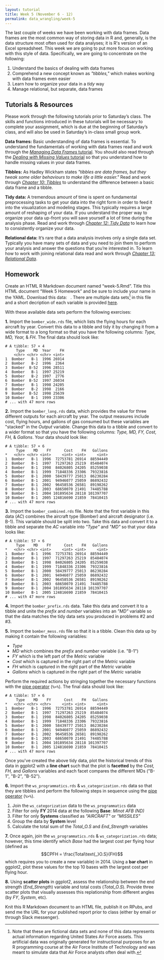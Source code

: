 ```yaml
---
layout: tutorial
title: Week 5 (November 6 - 12)
permalink: data_wrangling/week-5
---
```


The last couple of weeks we have been working with data frames.  Data frames are the most common way of storing data in R and, generally, is the data structure most often used for data analyses; it is R's version of an Excel spreadsheet. This week we are going to put more focus on working with this style of data.  Specifically, we are going to concentrate on the following:

1. Understand the basics of dealing with data frames
2. Comprehend a new concept known as *"tibbles,"* which makes working with data frames even easier
3. Learn how to organize your data in a *tidy* way
4. Manage relational, but separate, data frames

## Tutorials & Resources

Please work through the following tutorials prior to Saturday’s class. The skills and functions introduced in these tutorials will be necessary to complete your assignment, which is due at the beginning of Saturday’s class, and will also be used in Saturday’s in-class small group work.

**Data frames:** Basic understanding of data frames is essential. To understand the fundamentals of working with data frames read and work through the [*Managing Data Frames* tutorial](http://uc-r.github.io/dataframes).  You should also read through the [*Dealing with Missing Values* tutorial](http://uc-r.github.io/missing_values) so that you understand how to handle missing values in your data frames.

**Tibbles:**  As Hadley Wickham states *"tibbles are data frames, but they tweak some older behaviours to make life a little easier."*  Read and work through *[Chapter 10: Tibbles](http://r4ds.had.co.nz/tibbles.html)* to understand the difference between a basic data frame and a tibble. 

**Tidy data:**  A tremendous amount of time is spent on fundamental preprocessing tasks to get your data into the right form in order to feed it into the visualization and modeling stages. This typically requires a large amount of reshaping of your data. If you understand the proper way to organize your data up-front you will save yourself a lot of time during the analysis phase. Read and work through [*Chapter 12: Tidy Data*](http://r4ds.had.co.nz/tidy-data.html) to learn how to consistently organize your data.

**Relational data:** It’s rare that a data analysis involves only a single data set. Typically you have many sets of data and you need to join them to perform your analysis and answer the questions that you’re interested in. To learn how to work with joining relational data read and work through [*Chapter 13: Relational Data*](http://r4ds.had.co.nz/relational-data.html).


## Homework

Create an HTML R Markdown document named “week-5.Rmd”. Title this HTML document “Week 5 Homework” and be sure to include your name in the YAML.  Download this data: &nbsp; <a href="https://www.dropbox.com/sh/qgv90e945updkzq/AADpwjjWq-7u3IArV0rYl3-9a?dl=1" style="color:black;"><i class="fa fa-cloud-download" style="font-size:1em"></i></a>. There are multiple data sets[^data] in this file and a short decription of each variable is provided [here](http://uc-r.github.io/data_wrangling/week-5-assignment-data).

With these available data sets perform the following exercises:

__1\.__ Import the `bomber_wide.rds` file, which lists the flying hours for each aircraft by year. Convert this data to a tibble and tidy it by changing it from a wide format to a long format so that you have the following columns: *Type, MD, Year,* & *FH*. The final data should look like:

```
# A tibble: 57 × 4
     Type    MD  Year    FH
    <chr> <chr> <chr> <int>
1  Bomber   B-1  1996 26914
2  Bomber   B-2  1996  2364
3  Bomber  B-52  1996 28511
4  Bomber   B-1  1997 25219
5  Bomber   B-2  1997  2776
6  Bomber  B-52  1997 26034
7  Bomber   B-1  1998 24205
8  Bomber   B-2  1998  2166
9  Bomber  B-52  1998 25639
10 Bomber   B-1  1999 23306
# ... with 47 more rows
```

__2\.__ Import the `bomber_long.rds` data, which provides the value for three different outputs for each aircraft by year. The output measures include cost, flying hours, and gallons of gas consumed but these variables are "stacked" in the *Output* variable. Change this data to a tibble and convert to a wider format so that you have the following columns: *Type, MD, FY, Cost, FH,* & *Gallons*. Your data should look like:

```
# A tibble: 57 × 6
     Type    MD    FY      Cost    FH   Gallons
*   <chr> <chr> <int>     <int> <int>     <int>
1  Bomber   B-1  1996  72753781 26914  88594449
2  Bomber   B-1  1997  71297263 25219  85484074
3  Bomber   B-1  1998  84026805 24205  85259038
4  Bomber   B-1  1999  71848336 23306  79323816
5  Bomber   B-1  2000  58439777 25013  86230284
6  Bomber   B-1  2001  94946077 25059  86892432
7  Bomber   B-1  2002  96458536 26581  89198262
8  Bomber   B-1  2003  68650070 21491  74485788
9  Bomber   B-1  2004 101895634 28118 101397707
10 Bomber   B-1  2005 124816690 21859  78410415
# ... with 47 more rows
```

__3\.__ Import the `bomber_combined.rds` file. Note that the first variable in this data (*AC*) combines the aircraft type (Bomber) and aircraft designator (i.e. B-1). This variable should be split into two.  Take this data and convert it to a tibble and separate the *AC* variable into *"Type"* and *"MD"* so that your data looks like:

```
# A tibble: 57 × 6
     Type    MD    FY      Cost    FH   Gallons
*   <chr> <chr> <int>     <int> <int>     <int>
1  Bomber   B-1  1996  72753781 26914  88594449
2  Bomber   B-1  1997  71297263 25219  85484074
3  Bomber   B-1  1998  84026805 24205  85259038
4  Bomber   B-1  1999  71848336 23306  79323816
5  Bomber   B-1  2000  58439777 25013  86230284
6  Bomber   B-1  2001  94946077 25059  86892432
7  Bomber   B-1  2002  96458536 26581  89198262
8  Bomber   B-1  2003  68650070 21491  74485788
9  Bomber   B-1  2004 101895634 28118 101397707
10 Bomber   B-1  2005 124816690 21859  78410415
# ... with 47 more rows
```

__4\.__ Import the `bomber_prefix.rds` data. Take this data and convert it to a tibble and unite the *prefix* and *number* variables into an *"MD"* variable so that the data matches the tidy data sets you produced in problems #2 and #3.

__5\.__ Import the `bomber_mess.rds` file so that it is a tibble.  Clean this data up by making it contain the following variables: 

- *Type*
- *MD* which combines the *prefix* and *number* variable (i.e. "B-1")
- *FY* which is the left part of the *Metric* variable
- *Cost* which is captured in the right part of the *Metric* variable
- *FH* which is captured in the right part of the *Metric* variable
- *Gallons* which is captured in the right part of the *Metric* variable

Perform the required actions by stringing together the necessary functions with the [pipe operator](http://uc-r.github.io/pipe) (`%>%`). The final data should look like:
    
```
# A tibble: 57 × 6
     Type    MD    FY      Cost    FH   Gallons
*   <chr> <chr> <chr>     <int> <int>     <int>
1  Bomber   B-1  1996  72753781 26914  88594449
2  Bomber   B-1  1997  71297263 25219  85484074
3  Bomber   B-1  1998  84026805 24205  85259038
4  Bomber   B-1  1999  71848336 23306  79323816
5  Bomber   B-1  2000  58439777 25013  86230284
6  Bomber   B-1  2001  94946077 25059  86892432
7  Bomber   B-1  2002  96458536 26581  89198262
8  Bomber   B-1  2003  68650070 21491  74485788
9  Bomber   B-1  2004 101895634 28118 101397707
10 Bomber   B-1  2005 124816690 21859  78410415
# ... with 47 more rows
```

Once you've created the above tidy data, plot the historical trends of this data in ggplot2 with a __line chart__ such that the plot is __facetted__ by the *Cost, FH,* and *Gallons* variables and each facet compares the different MDs ("B-1", "B-2", "B-52").

__6\.__ Import the `ws_programmatics.rds` & `ws_categorization.rds` data so that they are tibbles and perform the following steps in sequence using the [pipe operator](http://uc-r.github.io/pipe) (`%>%`). 

1. Join the `ws_categorization` data to the `ws_programmatics` data
2. Filter for only __FY__ 2014 data at the following __Base__: *Minot AFB (ND)*
3. Filter for only __Systems__ classified as *"AIRCRAFT"* or *"MISSILES"*
4. Group the data by __System__ level
5. Calculate the total sum of the *Total_O.S* and *End_Strength* variables

__7\.__ Once again, join the `ws_programmatics.rds` & `ws_categorization.rds` data; however, this time identify which *Base* had the largest cost per flying hour (defined as $$CPFH = \frac{Total\text{_}O.S}{FH}$$ which requires you to create a new variable) in 2014.  Using a __bar chart__ in ggplot2, plot these values for the top 10 bases with the largest cost per flying hour.

__8\.__ Using __scatter plots__ in ggplot2, assess the relationship between the end strength (*End_Strength*) variable and total costs (*Total_O.S*).  Provide three scatter plots that visually assesses this replationship from different angles (by *FY*, *System*, etc).  


Knit this R Markdown document to an HTML file, publish it on RPubs, and send me the URL for your published report prior to class (either by email or through Slack messenger).



[^data]: Note that these are fictional data sets and none of this data represents actual information regarding United States Air Force assets. This artificial data was originally generated for instructional purposes for an R programming course at the Air Force Institute of Technology and was meant to simulate data that Air Force analysts often deal with.
